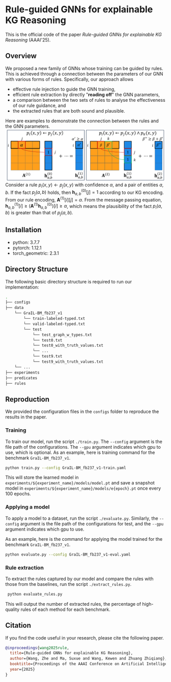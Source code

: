 # Rule-guided GNNs for explainable KG Reasoning

This is the official code of the paper *Rule-guided GNNs for explainable KG Reasoning* (AAAI'25).

## Overview
We proposed a new family of GNNs whose training can be guided by rules. This is achieved through a connection between the parameters of our GNN with various forms of rules. Specifically, our approach allows
- effective rule injection to guide the GNN training,
- efficient rule extraction by directly "**reading off**" the GNN parameters,
- a comparison between the two sets of rules to analyse the effectiveness of our rule guidance, and
- the extracted rules that are both sound and plausible.

Here are examples to demonstrate the connection between the rules and the GNN parameters.
![alt text](images/overview.png)
Consider a rule $p_i(x,y) \leftarrow p_j(x,y)$ with confidence $\alpha$, and a pair of entities $a,b$. If the fact $p_j(a,b)$ holds, then $\mathbf{h}_{a,b}^{(0)}[j]=1$ according to our KG encoding. From our rule encoding, $\mathbf{A}^{(1)}[i][j]=\alpha$. From the message passing equation, $\mathbf{h}_{a,b}^{(1)}[i] \ge \big(\mathbf{A}^{(1)}\mathbf{h}^{(0)}_{a,b}\big)[i] \ge \alpha$, which means the plausibility of the fact $p_i(a,b)$ is greater than that of $p_j(a,b)$.


## Installation

- python: 3.7.7
- pytorch: 1.12.1
- torch_geometric: 2.3.1

## Directory Structure

The following basic directory structure is required to run our implementation:

```bash
.
├── configs
├── data
    └── GraIL-BM_fb237_v1
        └── train-labeled-typed.txt
        └── valid-labeled-typed.txt
        └── test
            └── test_graph_w_types.txt
            └── test0.txt
            └── test0_with_truth_values.txt
            └── ...
            └── test9.txt
            └── test9_with_truth_values.txt
    └── ...
├── experiments
├── predicates
├── rules
```


## Reproduction
We provided the configuration files in the `configs` folder to reproduce the results in the paper.

### Training 

To train our model, run the script ```./train.py```.  The ```--config``` argument is the file path of the configurations. The `--gpu` argument indicates which gpu to use, which is optional. As an example, here is training command for the benchmark `GraIL-BM_fb237_v1`.
```bash
python train.py --config GraIL-BM_fb237_v1-train.yaml 
```
This will store the learned model in ```experiments/${experiment_name}/models/model.pt``` and save a snapshot model in `experiments/${experiment_name}/models/e{epoch}.pt` once every 100 epochs. 

### Applying a model 

To apply a model to a dataset, run the script ```./evaluate.py```. Similarly, the ```--config``` argument is the file path of the configurations for test, and the `--gpu` argument indicates which gpu to use. 

As an example, here is the command for applying the model trained for the benchmark `GraIL-BM_fb237_v1`.

```bash
python evaluate.py --config GraIL-BM_fb237_v1-eval.yaml 
```

### Rule extraction

To extract the rules captured by our model and compare the rules with those from the baselines, run the script ```./extract_rules.py```. 
```bash
 python evaluate_rules.py
```
This will output the number of extracted rules, the percentage of high-quality rules of each method for each benchmark.

## Citation

If you find the code useful in your research, please cite the following paper.

```bibtex
@inproceedings{wang2025rule,
  title={Rule-guided GNNs for explainable KG Reasoning},
  author={Wang, Zhe and Ma, Suxue and Wang, Kewen and Zhuang Zhiqiang},
  booktitle={Proceedings of the AAAI Conference on Artificial Intelligence},
  year={2025}
}
```
